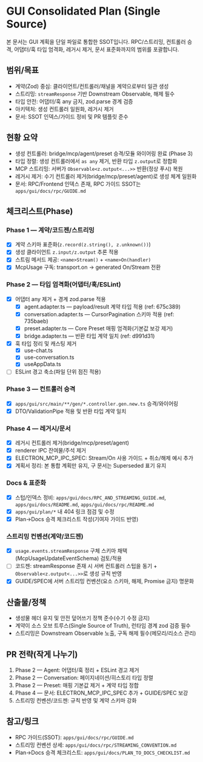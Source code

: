 # GUI Consolidated Plan (Single Source)

본 문서는 GUI 계획을 단일 파일로 통합한 SSOT입니다. RPC/스트리밍, 컨트롤러 승격, 어댑터/훅 타입 엄격화, 레거시 제거, 문서 표준화까지의 범위를 포괄합니다.

## 범위/목표

- 계약(Zod) 중심: 클라이언트/컨트롤러/채널을 계약으로부터 일관 생성
- 스트리밍: `streamResponse` 기반 Downstream Observable, 해제 필수
- 타입 안전: 어댑터/훅 any 금지, zod.parse 경계 검증
- 아키텍처: 생성 컨트롤러 일원화, 레거시 제거
- 문서: SSOT 인덱스/가이드 정비 및 PR 템플릿 준수

## 현황 요약

- 생성 컨트롤러: bridge/mcp/agent/preset 승격/모듈 와이어링 완료 (Phase 3)
- 타입 정렬: 생성 컨트롤러에서 `as any` 제거, 반환 타입 `z.output`로 정합화
- MCP 스트리밍: 서버가 `Observable<z.output<...>>` 반환(정상 푸시) 복원
- 레거시 제거: 수기 컨트롤러 제거(bridge/mcp/preset/agent)로 생성 체계 일원화
- 문서: RPC/Frontend 인덱스 존재, RPC 가이드 SSOT는 `apps/gui/docs/rpc/GUIDE.md`

## 체크리스트(Phase)

### Phase 1 — 계약/코드젠/스트리밍

- [x] 계약 스키마 표준화(`z.record(z.string(), z.unknown())`)
- [x] 생성 클라이언트 `z.input/z.output` 추론 적용
- [x] 스트림 메서드 제공: `<name>Stream()` + `<name>On(handler)`
- [x] McpUsage 구독: transport.on → generated On/Stream 전환

### Phase 2 — 타입 엄격화(어댑터/훅/ESLint)

- [x] 어댑터 any 제거 + 경계 zod.parse 적용
  - [x] agent.adapter.ts — payload/result 계약 타입 적용 (ref: 675c389)
  - [x] conversation.adapter.ts — CursorPagination 스키마 적용 (ref: 735baeb)
  - [x] preset.adapter.ts — Core Preset 매핑 엄격화(기본값 보강 제거)
  - [x] bridge.adapter.ts — 반환 타입 계약 일치 (ref: d991d31)
- [x] 훅 타입 정리 및 캐스팅 제거
  - [x] use-chat.ts
  - [x] use-conversation.ts
  - [x] useAppData.ts
- [ ] ESLint 경고 축소(파일 단위 점진 적용)

### Phase 3 — 컨트롤러 승격

- [x] `apps/gui/src/main/**/gen/*.controller.gen.new.ts` 승격/와이어링
- [x] DTO/ValidationPipe 적용 및 반환 타입 계약 일치

### Phase 4 — 레거시/문서

- [x] 레거시 컨트롤러 제거(bridge/mcp/preset/agent)
- [x] renderer IPC 잔여물/주석 제거
- [x] ELECTRON_MCP_IPC_SPEC: Stream/On 사용 가이드 + 취소/해제 예시 추가
- [x] 계획서 정리: 본 통합 계획만 유지, 구 문서는 Superseded 표기 유지

### Docs & 표준화

- [x] 스텁/인덱스 정비: `apps/gui/docs/RPC_AND_STREAMING_GUIDE.md`, `apps/gui/docs/README.md`, `apps/gui/docs/rpc/README.md`
- [x] `apps/gui/plan/*` 내 404 링크 점검 및 수정
- [x] Plan→Docs 승격 체크리스트 작성(기여자 가이드 반영)

### 스트리밍 컨벤션(계약/코드젠)

- [x] `usage.events.streamResponse` 구체 스키마 채택(McpUsageUpdateEventSchema) 검토/적용
- [ ] 코드젠: streamResponse 존재 시 서버 컨트롤러 스텁을 동기 + `Observable<z.output<...>>`로 생성 규칙 반영
- [x] GUIDE/SPEC에 서버 스트리밍 컨벤션(요소 스키마, 해제, Promise 금지) 명문화

## 산출물/정책

- 생성물 헤더 유지 및 안전 덮어쓰기 정책 준수(수기 수정 금지)
- 계약이 소스 오브 트루스(Single Source of Truth), 런타임 경계 zod 검증 필수
- 스트리밍은 Downstream Observable 노출, 구독 해제 필수(메모리/리소스 관리)

## PR 전략(작게 나누기)

1. Phase 2 — Agent: 어댑터/훅 정리 + ESLint 경고 제거
2. Phase 2 — Conversation: 페이지네이션/히스토리 타입 정렬
3. Phase 2 — Preset: 매핑 기본값 제거 + 계약 타입 정합
4. Phase 4 — 문서: ELECTRON_MCP_IPC_SPEC 추가 + GUIDE/SPEC 보강
5. 스트리밍 컨벤션/코드젠: 규칙 반영 및 계약 스키마 강화

## 참고/링크

- RPC 가이드(SSOT): `apps/gui/docs/rpc/GUIDE.md`
- 스트리밍 컨벤션 상세: `apps/gui/docs/rpc/STREAMING_CONVENTION.md`
- Plan→Docs 승격 체크리스트: `apps/gui/docs/PLAN_TO_DOCS_CHECKLIST.md`
